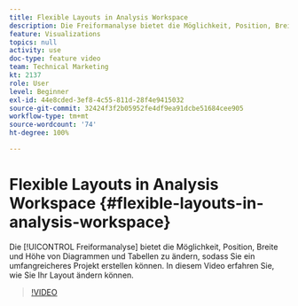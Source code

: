 ```yaml
---
title: Flexible Layouts in Analysis Workspace
description: Die Freiformanalyse bietet die Möglichkeit, Position, Breite und Höhe von Diagrammen und Tabellen zu ändern, sodass Sie ein umfangreicheres Projekt erstellen können. In diesem Video erfahren Sie, wie Sie Ihr Layout ändern können.
feature: Visualizations
topics: null
activity: use
doc-type: feature video
team: Technical Marketing
kt: 2137
role: User
level: Beginner
exl-id: 44e8cded-3ef8-4c55-811d-28f4e9415032
source-git-commit: 32424f3f2b05952fe4df9ea91dcbe51684cee905
workflow-type: tm+mt
source-wordcount: '74'
ht-degree: 100%

---
```


# Flexible Layouts in Analysis Workspace {#flexible-layouts-in-analysis-workspace}

Die [!UICONTROL Freiformanalyse] bietet die Möglichkeit, Position, Breite und Höhe von Diagrammen und Tabellen zu ändern, sodass Sie ein umfangreicheres Projekt erstellen können. In diesem Video erfahren Sie, wie Sie Ihr Layout ändern können.

>[!VIDEO](https://video.tv.adobe.com/v/24706/?quality=12)
